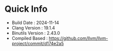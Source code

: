 # Quick Info
* Build Date : 2024-11-14
* Clang Version : 19.1.4
* Binutils Version : 2.43.0
* Compiled Based : https://github.com/llvm/llvm-project/commit/d174e2a5
